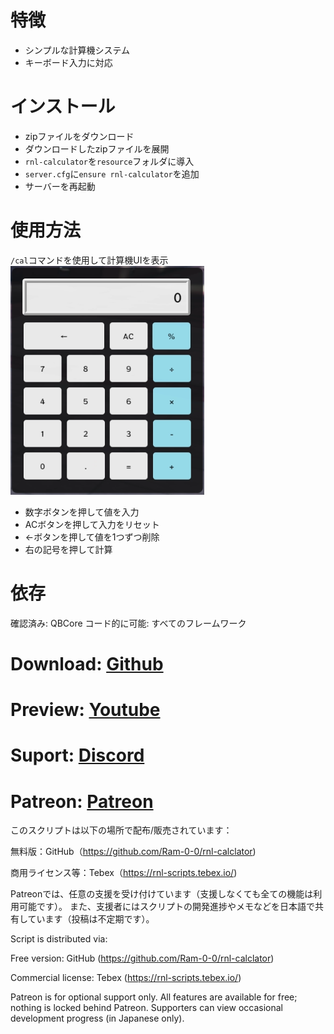 # 特徴
- シンプルな計算機システム
- キーボード入力に対応

# インストール
- zipファイルをダウンロード
- ダウンロードしたzipファイルを展開
- `rnl-calculator`を`resource`フォルダに導入
- `server.cfg`に`ensure rnl-calculator`を追加
- サーバーを再起動

# 使用方法
`/cal`コマンドを使用して計算機UIを表示<br>
![rnl-calclator-screenshot](rnl-calclator-screenshot.png)
- 数字ボタンを押して値を入力
- ACボタンを押して入力をリセット
- ←ボタンを押して値を1つずつ削除
- 右の記号を押して計算

# 依存
確認済み:
QBCore
コード的に可能:
すべてのフレームワーク

# Download: [Github](https://github.com/Ram-0-0/rnl-calclator)

# Preview: [Youtube](https://youtu.be/JDmop5CBQbc)

# Suport: [Discord](https://discord.gg/JbfMKkz4Ss)

# Patreon: [Patreon](https://patreon.com/ditrn)

このスクリプトは以下の場所で配布/販売されています：

無料版：GitHub（https://github.com/Ram-0-0/rnl-calclator)

商用ライセンス等：Tebex（https://rnl-scripts.tebex.io/)

Patreonでは、任意の支援を受け付けています（支援しなくても全ての機能は利用可能です）。
また、支援者にはスクリプトの開発進捗やメモなどを日本語で共有しています（投稿は不定期です）。

Script is distributed via:

Free version: GitHub (https://github.com/Ram-0-0/rnl-calclator)

Commercial license: Tebex (https://rnl-scripts.tebex.io/)

Patreon is for optional support only.
All features are available for free; nothing is locked behind Patreon.
Supporters can view occasional development progress (in Japanese only).
